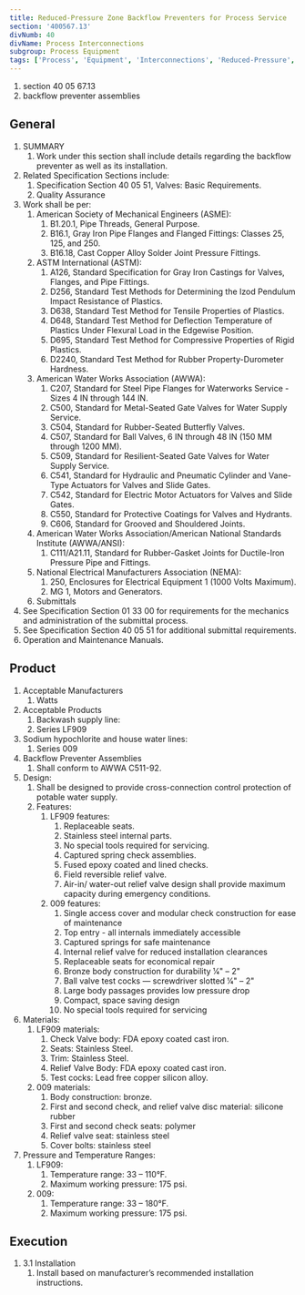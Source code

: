```yaml
---
title: Reduced-Pressure Zone Backflow Preventers for Process Service
section: '400567.13'
divNumb: 40
divName: Process Interconnections
subgroup: Process Equipment
tags: ['Process', 'Equipment', 'Interconnections', 'Reduced-Pressure', 'Zone', 'Backflow', 'Preventers', 'Service']
---
```


   1. section 40 05 67.13
   1. backflow preventer assemblies

## General

1. SUMMARY
   1. Work under this section shall include details regarding the backflow preventer as well as its installation. 
2. Related Specification Sections include:
	1. Specification Section 40 05 51, Valves: Basic Requirements.
	2. Quality Assurance
3. Work shall be per:
	1. American Society of Mechanical Engineers (ASME):
		1. B1.20.1, Pipe Threads, General Purpose.
		2. B16.1, Gray Iron Pipe Flanges and Flanged Fittings: Classes 25, 125, and 250.
		3. B16.18, Cast Copper Alloy Solder Joint Pressure Fittings.
	2. ASTM International (ASTM):
		1. A126, Standard Specification for Gray Iron Castings for Valves, Flanges, and Pipe Fittings.
		2. D256, Standard Test Methods for Determining the Izod Pendulum Impact Resistance of Plastics.
		3. D638, Standard Test Method for Tensile Properties of Plastics.
		4. D648, Standard Test Method for Deflection Temperature of Plastics Under Flexural Load in the Edgewise Position.
		5. D695, Standard Test Method for Compressive Properties of Rigid Plastics.
		6. D2240, Standard Test Method for Rubber Property-Durometer Hardness.
	3. American Water Works Association (AWWA):
		1. C207, Standard for Steel Pipe Flanges for Waterworks Service - Sizes 4 IN through 144 IN.
		2. C500, Standard for Metal-Seated Gate Valves for Water Supply Service.
		3. C504, Standard for Rubber-Seated Butterfly Valves.
		4. C507, Standard for Ball Valves, 6 IN through 48 IN (150 MM through 1200 MM).
		5. C509, Standard for Resilient-Seated Gate Valves for Water Supply Service.
		6. C541, Standard for Hydraulic and Pneumatic Cylinder and Vane-Type Actuators for Valves and Slide Gates.
		7. C542, Standard for Electric Motor Actuators for Valves and Slide Gates.
		8. C550, Standard for Protective Coatings for Valves and Hydrants.
		9. C606, Standard for Grooved and Shouldered Joints.
	4. American Water Works Association/American National Standards Institute (AWWA/ANSI):
		1. C111/A21.11, Standard for Rubber-Gasket Joints for Ductile-Iron Pressure Pipe and Fittings.
	5. National Electrical Manufacturers Association (NEMA): 
		1. 250, Enclosures for Electrical Equipment 1 (1000 Volts Maximum).
		2. MG 1, Motors and Generators.
	6. Submittals
4. See Specification Section 01 33 00 for requirements for the mechanics and administration of the submittal process.
5. See Specification Section 40 05 51 for additional submittal requirements.
6. Operation and Maintenance Manuals.
## Product
1. Acceptable Manufacturers
   1. Watts
2. Acceptable Products
   1. Backwash supply line:
	1. Series LF909
2. Sodium hypochlorite and house water lines:
	1. Series 009
3. Backflow Preventer Assemblies
   1. Shall conform to AWWA C511-92.
2. Design:
	1. Shall be designed to provide cross-connection control protection of potable water supply. 
	2. Features:
		1. LF909 features:
			1. Replaceable seats.
			2. Stainless steel internal parts.
			3. No special tools required for servicing.
			4. Captured spring check assemblies.
			5. Fused epoxy coated and lined checks.
			6. Field reversible relief valve.
			7. Air-in/ water-out relief valve design shall provide maximum capacity during emergency conditions.
		2. 009 features:
			1. Single access cover and modular check construction for ease of maintenance
			2. Top entry - all internals immediately accessible
			3. Captured springs for safe maintenance
			4. Internal relief valve for reduced installation clearances
			5. Replaceable seats for economical repair
			6. Bronze body construction for durability 1⁄4" – 2"
			7. Ball valve test cocks — screwdriver slotted 1⁄4" – 2"
			8. Large body passages provides low pressure drop
			9. Compact, space saving design
			10. No special tools required for servicing
3. Materials:
	1. LF909 materials:
		1. Check Valve body: FDA epoxy coated cast iron.
		2. Seats: Stainless Steel.
		3. Trim: Stainless Steel.
		4. Relief Valve Body: FDA epoxy coated cast iron.
		5. Test cocks: Lead free copper silicon alloy.
	2. 009 materials:
		1. Body construction: bronze.
		2. First and second check, and relief valve disc material: silicone rubber
		3. First and second check seats: polymer
		4. Relief valve seat: stainless steel
		5. Cover bolts: stainless steel
4. Pressure and Temperature Ranges:
	1. LF909:
		1. Temperature range: 33 – 110°F. 
		2. Maximum working pressure: 175 psi.
	2. 009:
		1. Temperature range: 33 – 180°F. 
		2. Maximum working pressure: 175 psi.


## Execution

1. 3.1 Installation
   1. Install based on manufacturer’s recommended installation instructions. 

